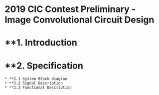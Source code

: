 # 2019 CIC Contest Preliminary - Image Convolutional Circuit Design

# **1. Introduction
# **2. Specification
	* **2.1 System Block diagram
	* **2.2 Signal Description
	* **2.3 Functional Description
